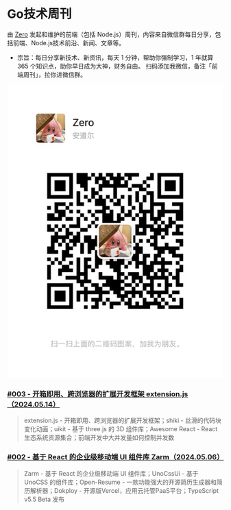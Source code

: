 # Go技术周刊

由 [Zero](https://github.com/whatwewant) 发起和维护的前端（包括 Node.js）周刊，内容来自微信群每日分享，包括前端、Node.js技术前沿、新闻、文章等。

* 宗旨：每日分享新技术、新资讯，每天 1 分钟，帮助你强制学习，1 年就算 365 个知识点，助你早日成为大神，财务自由。
扫码添加我微信，备注「前端周刊」，拉你进微信群。

![](./images/WeChat-QRCode.png)

### [#003 - 开箱即用、跨浏览器的扩展开发框架 extension.js（2024.05.14）](./003%20-%202024.05.14.md)

> extension.js - 开箱即用、跨浏览器的扩展开发框架；shiki - 丝滑的代码块变化动画；uikit - 基于 three.js 的 3D 组件库；Awesome React - React 生态系统资源集合；前端开发中大并发量如何控制并发数

### [#002 - 基于 React 的企业级移动端 UI 组件库 Zarm（2024.05.06）](./002%20-%202024.05.06.md)

> Zarm - 基于 React 的企业级移动端 UI 组件库；UnoCssUi - 基于 UnoCSS 的组件库；Open-Resume - 一款功能强大的开源简历生成器和简历解析器；Dokploy - 开源版Vercel，应用云托管PaaS平台；TypeScript v5.5 Beta 发布
